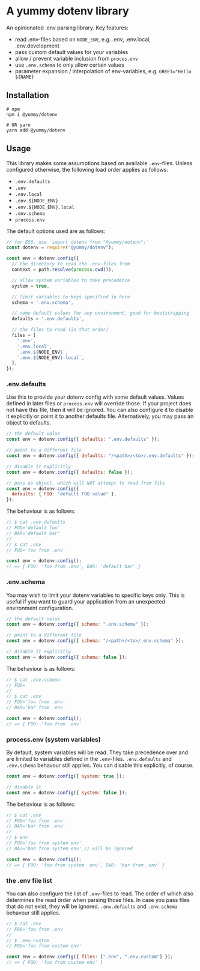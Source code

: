 # A yummy dotenv library

An opinionated .env parsing library. Key features:
- read .env-files based on `NODE_ENV`, e.g. .env, .env.local, .env.development
- pass custom default values for your variables
- allow / prevent variable inclusion from `proces.env`
- use `.env.schema` to only allow certain values
- parameter expansion / interpolation of env-variables, e.g. `GREET="Hello ${NAME}`


## Installation

```shell
# npm
npm i @yummy/dotenv

# OR yarn
yarn add @yummy/dotenv
```

## Usage

This library makes some assumptions based on available `.env`-files. Unless configured otherwise, the following load order applies as follows:

- `.env.defaults`
- `.env`
- `.env.local`
- `.env.${NODE_ENV}`
- `.env.${NODE_ENV}.local`
- `.env.schema`
- `process.env`

The default options used are as follows:

```javascript
// for ES6, use `import dotenv from "@yummy/dotenv";`
const dotenv = require("@yummy/dotenv");

const env = dotenv.config({
  // the directory to read the .env-files from
  context = path.resolve(process.cwd()),

  // allow system variables to take precedence
  system = true,

  // limit variables to keys specified in here
  schema = '.env.schema',

  // some default values for any environment, good for bootstrapping
  defaults = '.env.defaults',

  // the files to read (in that order)
  files = [
    '.env',
    '.env.local',
    `.env.${NODE_ENV}`,
    `.env.${NODE_ENV}.local`,
  ],
});
```

### .env.defaults

Use this to provide your dotenv config with some default values. Values defined in later files or `process.env` will override those. If your project does not have this file, then it will be ignored. You can also configure it to disable it explicitly or point it to another defaults file. Alternatively, you may pass an object to defaults.

```javascript
// the default value
const env = dotenv.config({ defaults: ".env.defaults" });

// point to a different file
const env = dotenv.config({ defaults: "/<path>/<to>/.env.defaults" });

// disable it explicitly
const env = dotenv.config({ defaults: false });

// pass as object, which will NOT attempt to read from file
const env = dotenv.config({
  defaults: { FOO: "default FOO value" },
});
```

The behaviour is as follows:

```javascript
// $ cat .env.defaults
// FOO='default foo'
// BAR='default bar'
//
// $ cat .env
// FOO='foo from .env'

const env = dotenv.config();
// => { FOO: 'foo from .env', BAR: 'default bar' }
```

### .env.schema

You may wish to limit your dotenv variables to specific keys only. This is useful if you want to guard your application from an unexpected environment configuration.

```javascript
// the default value
const env = dotenv.config({ schema: ".env.schema" });

// point to a different file
const env = dotenv.config({ schema: "/<path>/<to>/.env.schema" });

// disable it explicitly
const env = dotenv.config({ schema: false });
```

The behaviour is as follows:

```javascript
// $ cat .env.schema
// FOO=
//
// $ cat .env
// FOO='foo from .env'
// BAR='bar from .env'

const env = dotenv.config();
// => { FOO: 'foo from .env'
```

### process.env (system variables)

By default, system variables will be read. They take precedence over and are limited to variables defined in the `.env`-files. `.env.defaults` and `.env.schema` behavour still applies. You can disable this explicitly, of course.

```javascript
const env = dotenv.config({ system: true });

// disable it
const env = dotenv.config({ system: false });
```

The behaviour is as follows:

```javascript
// $ cat .env
// FOO='foo from .env'
// BAR='bar from .env'
//
// $ env
// FOO='foo from system env'
// BAZ='baz from system env' // will be ignored

const env = dotenv.config();
// => { FOO: 'foo from system  env', BAR: 'bar from .env' }
```

### the .env file list

You can also configure the list of `.env`-files to read. The order of which also determines the read order when parsing those files. In case you pass files that do not exist, they will be ignored. `.env.defaults` and `.env.schema` behavour still applies.

```javascript
// $ cat .env
// FOO='foo from .env'
//
// $ .env.custom
// FOO='foo from custom env'

const env = dotenv.config({ files: [".env", ".env.custom"] });
// => { FOO: 'foo from custom env' }
```
